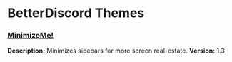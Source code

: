 # BetterDiscord Themes

### [MinimizeMe!](https://github.com/dvcky/BetterDiscord/blob/master/themes/minimizeMe.theme.css)
**Description:** Minimizes sidebars for more screen real-estate.
**Version:** 1.3